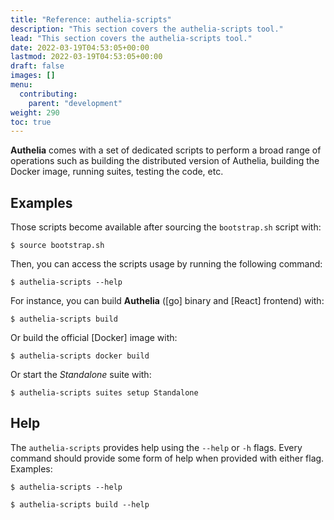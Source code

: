 ```yaml
---
title: "Reference: authelia-scripts"
description: "This section covers the authelia-scripts tool."
lead: "This section covers the authelia-scripts tool."
date: 2022-03-19T04:53:05+00:00
lastmod: 2022-03-19T04:53:05+00:00
draft: false
images: []
menu:
  contributing:
    parent: "development"
weight: 290
toc: true
---
```


**Authelia** comes with a set of dedicated scripts to perform a broad range of operations such as building the
distributed version of Authelia, building the Docker image, running suites, testing the code, etc.

## Examples

Those scripts become available after sourcing the `bootstrap.sh` script with:

```console
$ source bootstrap.sh
```

Then, you can access the scripts usage by running the following command:

```console
$ authelia-scripts --help
```

For instance, you can build **Authelia** ([go] binary and [React] frontend) with:

```console
$ authelia-scripts build
```

Or build the official [Docker] image with:

```console
$ authelia-scripts docker build
```

Or start the *Standalone* suite with:

```console
$ authelia-scripts suites setup Standalone
```

## Help

The `authelia-scripts` provides help using the `--help` or `-h` flags. Every command should provide some form of help
when provided with either flag. Examples:

```console
$ authelia-scripts --help
```

```console
$ authelia-scripts build --help
```
